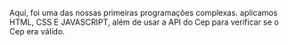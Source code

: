 Aqui, foi uma das nossas primeiras programações complexas. aplicamos HTML, CSS E JAVASCRIPT, além de usar a API do Cep para verificar se o Cep era válido.

